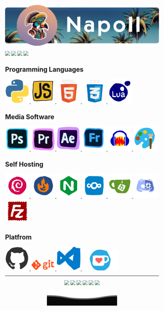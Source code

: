 

<img src="img/Banner_top.png" alt="Python Logo" />

<p>
  <img src="https://komarev.com/ghpvc/?username=napoii&label=Profilaufrufe&color=0e75b6&style=for-the-badge&logo=github"/>
  <img src="https://img.shields.io/github/stars/NapoII?style=for-the-badge&logo=github"/>
  <a href="https://discord.gg/Gd23KJ76Tq"><img src="https://img.shields.io/discord/190307701169979393?style=for-the-badge"/></a>
  <a href="https://ko-fi.com/napo_ii"><img src="https://ko-fi.com/img/githubbutton_sm.svg" /></a>
</p>


<p align="center">
<h2>Programming Languages</h2>



<p>


<a href="https://docs.python.org" target="_blank">
    <img src="img/python.gif" width="80" alt="Python Logo" />
</a>


<a href="https://developer.mozilla.org/en-US/docs/Web/JavaScript" target="_blank">
    <img src="img/javascript.gif" width="80" alt="JavaScript Logo" />
</a>


<a href="https://developer.mozilla.org/en-US/docs/Web/HTML" target="_blank">
  <img src="img/html.gif" width="80" alt="HTML Logo" />
</a>


<a href="https://developer.mozilla.org/en-US/docs/Web/CSS" target="_blank">
  <img src="img/css.gif" width="80" alt="CSS Logo" />
</a>


<a href="https://www.lua.org/docs.html" target="_blank">
  <img src="img/lua.gif" width="80" alt="Lua Logo" />
</a>


</p>
<h2>Media Software</h2>

<a href="https://www.adobe.com/products/photoshop.html" target="_blank">
  <img src="img/photoshop.gif" width="80" alt="Photoshop Logo" />
</a>


<a href="https://www.adobe.com/products/premiere.html" target="_blank">
  <img src="img/premiere.gif" width="80" alt="Adobe Premiere Pro Logo" />
</a>


<a href="https://www.adobe.com/products/aftereffects.html" target="_blank">
  <img src="img/aftereffects.gif" width="80" alt="Adobe After Effects Logo" />
</a>


<a href="https://www.adobe.com/products/fresco.html" target="_blank">
  <img src="img/fresco.gif" width="80" alt="Adobe Fresco Logo" />
</a>



<a href="https://www.audacityteam.org" target="_blank">
  <img src="img/audacity.gif" width="80" alt="Audacity Logo" />
</a>


<a href="https://www.microsoft.com/de-de/windows/paint" target="_blank">
  <img src="img/mspaint.gif" width="80" alt="Microsoft Paint Logo" />
</a>


<h2>Self Hosting</h2>


<a href="https://www.debian.org" target="_blank">
  <img src="img/debian.gif" width="80" alt="Debian Logo" />
</a>


<a href="https://www.nftables.org" target="_blank">
  <img src="img/nftables.gif" width="80" alt="nftables Logo" />
</a>


<a href="https://www.nginx.com" target="_blank">
  <img src="img/nginx.gif" width="80" alt="Nginx Logo" />
</a>


<a href="https://nextcloud.com" target="_blank">
  <img src="img/nextcloud.gif" width="80" alt="Nextcloud Logo" />
</a>


<a href="https://gitea.io" target="_blank">
  <img src="img/gitea.gif" width="80" alt="Gitea Logo" />
</a>


<a href="https://discordpy.readthedocs.io/en/latest/" target="_blank">
    <img src="img\discordpy.gif" width="80" />
</a>


<a href="https://filezilla-project.org" target="_blank">
  <img src="img/filezilla.gif" width="80" alt="FileZilla Logo" />
</a>


<H2>Platfrom</h2>

<a href="https://docs.github.com/en" target="_blank">
    <img src="img\github.gif" width="80" />
</a>


<a href="https://git-scm.com/doc" target="_blank">
    <img src="img\git.gif" width="80" />
</a>


<a href="https://code.visualstudio.com/docs" target="_blank">
    <img src="img\vscode.gif" width="80" />
</a>


<a href="https://ko-fi.com/napo_ii" target="_blank">
    <img src="img\kofi.gif" width="120" />
</a>


---
<p align="center">
  <img src="http://github-profile-summary-cards.vercel.app/api/cards/profile-details?username=NapoII&theme=dark" />
  <img src="ihttp://github-profile-summary-cards.vercel.app/api/cards/repos-per-language?username=NapoII&theme=dark"/>
  <img src="http://github-profile-summary-cards.vercel.app/api/cards/most-commit-language?username=NapoII&theme=dark"/>
  <img src="http://github-profile-summary-cards.vercel.app/api/cards/repos-per-language?username=NapoII&theme=dark"/>
  <img src="http://github-profile-summary-cards.vercel.app/api/cards/stats?username=NapoII&theme=dark"/>
  <img src="http://github-profile-summary-cards.vercel.app/api/cards/productive-time?username=NapoII&theme=dark&utcOffset=2"/>
<p>

<p align="center">
  <img src="img\Bottom.svg"
    />
</p>
